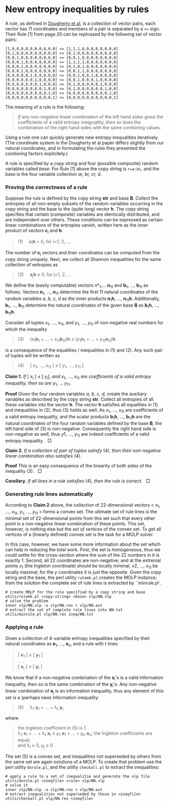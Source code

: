 New entropy inequalities by rules
=================================

A *rule*, as defined in [Dougherty et al](http://arxiv.org/pdf/1104.3602v1),
is a collection of vector pairs, each vector has 11 coordinates and members
of a pair is separated by a `<=` sign. Their Rule [1] from page 20 can be
rephrased by the following set of vector pairs:

    [1,0,0,0,0,0,0,0,0,0,0] <= [1,1,1,0,0,0,0,0,0,0,0]
    [0,1,0,0,0,0,0,0,0,0,0] <= [0,1,0,0,0,0,0,0,0,0,0]
    [0,0,1,0,0,0,0,0,0,0,0] <= [0,0,1,0,0,0,0,0,0,0,0]
    [0,0,0,1,0,0,0,0,0,0,0] <= [1,1,1,1,0,0,0,0,0,0,0]
    [0,0,0,1,0,0,0,0,0,0,0] <= [0,1,0,1,0,0,0,0,0,0,0]
    [0,0,0,1,0,0,0,0,0,0,0] <= [0,0,1,1,0,0,0,0,0,0,0]
    [0,0,0,0,0,1,0,0,0,0,0] <= [0,0,1,0,0,1,0,0,0,0,0]
    [0,0,0,0,0,0,1,0,0,0,0] <= [0,0,1,0,0,0,1,0,0,0,0]
    [0,0,0,0,0,0,0,1,0,0,0] <= [0,1,0,0,0,0,0,1,0,0,0]
    [0,0,0,0,0,0,0,0,1,0,0] <= [0,1,0,0,0,0,0,0,1,0,0]
    [0,0,0,0,0,0,0,0,0,1,0] <= [0,0,0,0,0,0,0,0,0,1,0]
    [0,0,0,0,0,0,0,0,0,0,1] <= [0,0,0,0,0,0,0,0,0,0,1]

The meaning of a rule is the following:

> *If* any non-negative linear combination of the left hand sides
> gives the coefficients of a valid entropy ineqyuality, *then* so
> does the combination of the right hand sides with the same combining
> values.

Using a rule one can quickly generate new entropy inequalities iteratively.
(The coordinate system in the Dougherty et al paper differs slightly from
our natural coordinates, and in formulating the rules they presented the
combining factors explicitely.)

A rule is specified by a *copy string* and four (possible composite) random
variables called *base*. For Rule [1] above the copy string is `r=a:bc`, and
the base is the four variable collection *ar, br, cr, d*.

### Proving the correctness of a rule

Suppose the rule is defined by the copy string **str** and base **B**.
Collect the entropies of all non-empty subsets of the random variables
occurring in the copy string and the base to the (quite long) vector **h**.
The copy string specifies that certain (composite) variables are identically
distributed, and are independent over others. These conditions can be expressed
as certain linear combinations of the entropies vanish, written here as the 
inner product of vectors **c**<sub>i</sub> and **h**:

> (1) &nbsp; &nbsp;  **c**<sub>i</sub>**h** = 0, for i=1, 2, ...

The number of **c**<sub>i</sub> vectors and their coordinates can be computed
from the copy string uniquely. Next, we collect all Shannon inequalities for the same
collection of entropies as

> (2) &nbsp; &nbsp; **s**<sub>j</sub>**h** &ge; 0, for j=1, 2, ...

We define the (easily computable) vectors *n**<sub>1</sub>,... **n**<sub>11</sub>
and **b**<sub>1</sub>, ..., **b**<sub>11</sub>  as follows. Vectors **n**<sub>1</sub>, ..., **n**<sub>11</sub> determine the first
11 natural coordinates of the random variables *a, b, c, d* as the inner
products **n**<sub>1</sub>**h**, ..., **n**<sub>11</sub>**h**. Additionally,
**b**<sub>1</sub>, ..., **b**<sub>11</sub> determine the natural coordinates
of the given base **B** as **b**<sub>1</sub>**h**, ..., **b**<sub>11</sub>**h**.

Consider all tuples  *x*<sub>1</sub>, ..., *x*<sub>11</sub>, and *y*<sub>1</sub>,
..., *y*<sub>11</sub> of non-negative real numbers for which the inequality

> (3) &nbsp; &nbsp; (*x*<sub>1</sub>**b**<sub>1</sub> + ... +
>                *x*<sub>11</sub>**b**<sub>11</sub>)**h** &le;
>              (*y*<sub>1</sub>**n**<sub>1</sub> + ... +
>                *y*<sub>11</sub>**n**<sub>11</sub>)**h**

is a consequence of the equalities / inequalities in (1) and (2). Any such pair
of tuples will be written as

>  (4) &nbsp; &nbsp;  [ *x*<sub>1</sub>, ..., *x*<sub>11</sub> ] &le; [ *y*<sub>1</sub>, ...,
> *y*<sub>11</sub> ].



**Claim 1.** *If* [ *x*<sub>i</sub> ] &le; [ *y*<sub>i</sub>], *and*
*x*<sub>1</sub>, ..., *x*<sub>11</sub> *are coefficients of a valid 
entropy inequality, then so are* *y*<sub>1</sub>, ... *y*<sub>11</sub>.


**Proof** 
Given the four random variables *a, b, c, d,* create the auxiliary
variables as described by the copy string **str**. Collect all entropies of
all these variables into the vector **h**. The vector **h** satisfies all
equalities in (1) and inequalities in (2), thus (3) holds as well. As
*x*<sub>1</sub>, ..., *x*<sub>11</sub> are coefficients of a valid entropy
inequality, and the scalar products **b**<sub>1</sub>**h**, ...,
**b**<sub>11</sub>**h** are the natural coordinates of the four random
variables defined by the base **B**, the left hand side of (3) is
non-negative. Consequently the right hand side is non-negative as well, thus
*y*<aub>1</sub>, ..., *y*<sub>11</sub> are indeed coefficients of a valid
entropy inequality. &nbsp; &#x25a1;

**Claim 2.** *If a collection of pair of tuples satisfy* (4), *then their
non-negative linear combination also satisfies* (4).

**Proof**
This is an easy consequence of the linearity of both sides of the inequality
(3). &nbsp; &#x25a1;

**Corollary.** *If all lines in a rule satisfies* (4), *then the rule is
correct.* &nbsp; &#x25a1;


### Generating rule lines automatically

According to **Claim 2** above, the collection of 22-dimensional vectors
&lt; *x*<sub>1</sub>, ..., *x*<sub>11</sub>, *y*<sub>1</sub>, ...,
*y*<sub>11</sub> &gt; forms a convex set. The ultimate set of rule lines is
the minimal set of 22-dimensional points from this set such that every other
point is a non-negative linear combination of these points. This set,
however, is nothing else but the *set of vertices* of the convex set. To get
all vertices of a (linearly defined) convex set is the task for a MOLP
solver.

In this case, however, we have some more information about the set which can
help in reducing the total work. First, the set is *homogeneous*, thus we
could settle for the cross-section where the sum of the 22 numbers in it is
exactly 1. Second, all 22 coordinates are non-negative; and at the extremal
points *x*<sub>1</sub> (the Ingleton coordinate) should be locally minimal,
*x*<aub>2</sub>, ..., *x*<sub>11</sub> be locally maximal; for the *y* 
coordinates it is just the opposite. Given the copy string and the base,
the perl utility `rulemk.pl` creates the MOLP instance; from the solution
the complete set of rule lines is extracted by ``minrule.pl`.

    # create MOLP for the rule specified by a copy string and base
    utils/rulemk.pl <copy-string> <base> vlp/NN.vlp
    # solve the problem
    inner vlp/NN.vlp -o vlp/NN.res > vlp/NN.out
    # extract the set of complete rule lines into NN.txt
    utils/minrule.pl vlp/NN.res ineq/NN.txt


### Applying a rule

Given a collection of 4-variable entropy inequalities specified by their
natural coordinates as **e**<sub>1</sub>, ..., **e**<sub>n</sub>, and a
rule with t lines:

>    [ **x**<sub>1</sub> ] &le; [ **y**<sub>1</sub> ]<br>
>    . . . <br>
>    [ **x**<sub>t</sub> ] &le; [ **y**<sub>t</sub> ]

We know that if a non-negative combination of the **x**<sub>i</sub>'s is
a valid information inequality, then so is the same combination of the
**y**<sub>i</sub>'s. Any non-negative linear combination of
**e**<sub>j</sub> is an information inequality, thus any element of this
set is a (perhaps new) information inequality:

>  (5) &nbsp; &nbsp;  &lambda;<sub>1</sub> **y**<sub>1</sub> + ... + &lambda;<sub>t</sub> **y**<sub>t</sub>

where

>  the Ingleton coefficient in (5) is 1, <br>
>  &lambda;<sub>1</sub> **x**<sub>1</sub> + ... + &lambda;<sub>t</sub>
> **x**<sub>t</sub> &ge; &mu;<sub>1</sub> **e**<sub>1</sub> + ... +
> &mu;<sub>n</sub> **e**<sub>n</sub>; the Ingleton coefficients are
> equal,<br>
>  and &lambda;<sub>i</sub> &ge; 0, &mu;<sub>j</sub> &ge; 0.

The set (5) is a convex set, and inequalities not superseded by others from
the same set are again solutions of a MOLP. To create that problem use the
perl utility `dorule.pl`, and the utility `checkall.pl` to extract the
inequalities:

    # apply a rule to a set of inequalitie and generate the vlp file
    utils/dorule.pl <ineqfile> <rule> vlp/NN.vlp
    # solve it
    inner vlp/NN.vlp -o vlp/NN.res > vlp/NN.out
    # extract inequalities not superseded by those in <ineqfile>
    utils/checkall.pl vlp/NN.res <ineqfile>

